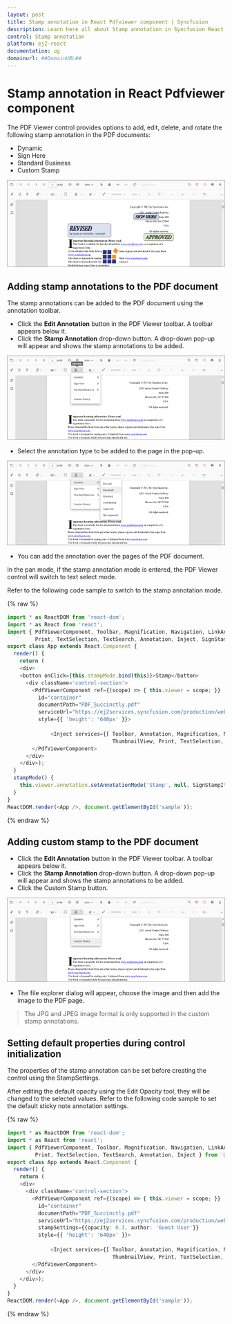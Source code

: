 ```yaml
---
layout: post
title: Stamp annotation in React Pdfviewer component | Syncfusion
description: Learn here all about Stamp annotation in Syncfusion React Pdfviewer component of Syncfusion Essential JS 2 and more.
control: Stamp annotation 
platform: ej2-react
documentation: ug
domainurl: ##DomainURL##
---
```


# Stamp annotation in React Pdfviewer component

The PDF Viewer control provides options to add, edit, delete, and rotate the following stamp annotation in the PDF documents:

* Dynamic
* Sign Here
* Standard Business
* Custom Stamp

![StampAnnotation](../../pdfviewer/images/stamp_annot.png)

## Adding stamp annotations to the PDF document

The stamp annotations can be added to the PDF document using the annotation toolbar.

* Click the **Edit Annotation** button in the PDF Viewer toolbar. A toolbar appears below it.
* Click the **Stamp Annotation** drop-down button. A drop-down pop-up will appear and shows the stamp annotations to be added.

![StampTool](../../pdfviewer/images/stamp_tool.png)

* Select the annotation type to be added to the page in the pop-up.

![StampPopup](../../pdfviewer/images/selectstamp_annot.png)

* You can add the annotation over the pages of the PDF document.

In the pan mode, if the stamp annotation mode is entered, the PDF Viewer control will switch to text select mode.

Refer to the following code sample to switch to the stamp annotation mode.

{% raw %}

```ts
import * as ReactDOM from 'react-dom';
import * as React from 'react';
import { PdfViewerComponent, Toolbar, Magnification, Navigation, LinkAnnotation, BookmarkView,ThumbnailView,
         Print, TextSelection, TextSearch, Annotation, Inject, SignStampItem } from '@syncfusion/ej2-react-pdfviewer';
export class App extends React.Component {
  render() {
    return (
    <div>
    <button onClick={this.stampMode.bind(this)}>Stamp</button>
      <div className='control-section'>
        <PdfViewerComponent ref={(scope) => { this.viewer = scope; }}
          id="container"
          documentPath="PDF_Succinctly.pdf"
          serviceUrl="https://ej2services.syncfusion.com/production/web-services/api/pdfviewer"
          style={{ 'height': '640px' }}>

              <Inject services={[ Toolbar, Annotation, Magnification, Navigation, LinkAnnotation, BookmarkView,
                                  ThumbnailView, Print, TextSelection, TextSearch]}/>
        </PdfViewerComponent>
      </div>
    </div>);
  }
  stampMode() {
    this.viewer.annotation.setAnnotationMode('Stamp', null, SignStampItem.Witness);
  }
}
ReactDOM.render(<App />, document.getElementById('sample'));
```
{% endraw %}

## Adding custom stamp to the PDF document

* Click the **Edit Annotation** button in the PDF Viewer toolbar. A toolbar appears below it.
* Click the **Stamp Annotation** drop-down button. A drop-down pop-up will appear and shows the stamp annotations to be added.
* Click the Custom Stamp button.

![CustomStamp](../../pdfviewer/images/customStamp.png)

* The file explorer dialog will appear, choose the image and then add the image to the PDF page.

>The JPG and JPEG image format is only supported in the custom stamp annotations.

## Setting default properties during control initialization

The properties of the stamp annotation can be set before creating the control using the StampSettings.

After editing the default opacity using the Edit Opacity tool, they will be changed to the selected values.
Refer to the following code sample to set the default sticky note annotation settings.

{% raw %}

```ts
import * as ReactDOM from 'react-dom';
import * as React from 'react';
import { PdfViewerComponent, Toolbar, Magnification, Navigation, LinkAnnotation, BookmarkView, ThumbnailView,
         Print, TextSelection, TextSearch, Annotation, Inject } from '@syncfusion/ej2-react-pdfviewer';
export class App extends React.Component {
  render() {
    return (
    <div>
      <div className='control-section'>
        <PdfViewerComponent ref={(scope) => { this.viewer = scope; }}
          id="container"
          documentPath="PDF_Succinctly.pdf"
          serviceUrl="https://ej2services.syncfusion.com/production/web-services/api/pdfviewer"
          stampSettings={{opacity: 0.3, author: 'Guest User'}}
          style={{ 'height': '640px' }}>

              <Inject services={[ Toolbar, Annotation, Magnification, Navigation, LinkAnnotation, BookmarkView,
                                  ThumbnailView, Print, TextSelection, TextSearch]}/>
        </PdfViewerComponent>
      </div>
    </div>);
  }
}
ReactDOM.render(<App />, document.getElementById('sample'));
```
{% endraw %}